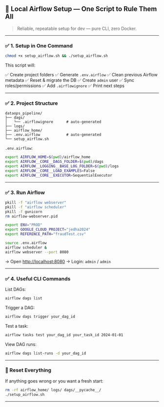 ## 🚀 Local Airflow Setup — One Script to Rule Them All

> Reliable, repeatable setup for dev — pure CLI, zero Docker.

---

### ✅ 1. Setup in One Command

```bash
chmod +x setup_airflow.sh && ./setup_airflow.sh
```

This script will:

✅ Create project folders
✅ Generate `.env.airflow`
✅ Clean previous Airflow metadata
✅ Reset & migrate the DB
✅ Create `admin` user
✅ Sync roles/permissions
✅ Add `.airflowignore`
✅ Print next steps

---

### ✅ 2. Project Structure

```
dataops_pipeline/
├── dags/
│   └── .airflowignore      # auto-generated
├── logs/
├── airflow_home/
├── .env.airflow            # auto-generated
└── setup_airflow.sh
```

`.env.airflow`:

```bash
export AIRFLOW_HOME=$(pwd)/airflow_home
export AIRFLOW__CORE__DAGS_FOLDER=$(pwd)/dags
export AIRFLOW__LOGGING__BASE_LOG_FOLDER=$(pwd)/logs
export AIRFLOW__CORE__LOAD_EXAMPLES=False
export AIRFLOW__CORE__EXECUTOR=SequentialExecutor
```

---

### ✅ 3. Run Airflow

```bash
pkill -f "airflow webserver"
pkill -f "airflow scheduler"
pkill -f gunicorn
rm airflow-webserver.pid

export ENV="PROD" 
export GOOGLE_CLOUD_PROJECT="jedha2024"
export REFERENCE_PATH="fraudTest.csv"

source .env.airflow
airflow scheduler &
airflow webserver --port 8080
```

→ Open [http://localhost:8080](http://localhost:8080)
→ Login: `admin` / `admin`

---

### ✅ 4. Useful CLI Commands

List DAGs:

```bash
airflow dags list
```

Trigger a DAG:

```bash
airflow dags trigger your_dag_id
```

Test a task:

```bash
airflow tasks test your_dag_id your_task_id 2024-01-01
```

View DAG runs:

```bash
airflow dags list-runs -d your_dag_id
```

---

### 🧹 Reset Everything

If anything goes wrong or you want a fresh start:

```bash
rm -rf airflow_home/ logs/ dags/__pycache__/
./setup_airflow.sh
```

---
